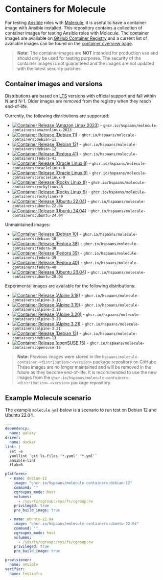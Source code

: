 # Containers for Molecule

For testing [Ansible][ansible] roles with [Molecule][molecule], it is useful to have a container image with Ansible installed. This repository contains a collection of container images for testing Ansible roles with Molecule. The container images are available on [GitHub Container Registry](https://ghcr.io) and a current list of available images can be found on the [container overview page](https://github.com/hspaans/molecule-containers/pkgs/container/molecule-containers/versions?filters%5Bversion_type%5D=tagged).

> **Note:** The container images are **NOT** intended for production use and should only be used for testing purposes. The security of the container images is not guaranteed and the images are not updated with the latest security patches.

## Container images and versions

Distributions are based on [LTS](https://en.wikipedia.org/wiki/Long-term_support) versions with official support and fall within N and N-1. Older images are removed from the registry when they reach end-of-life.

Currently, the following distributions are supported:
* [![Container Release (Amazon Linux 2023)](https://github.com/hspaans/molecule-containers/actions/workflows/container-release-amazonlinux-2023.yml/badge.svg)](https://github.com/hspaans/molecule-containers/actions/workflows/container-release-amazonlinux-2023.yml) - `ghcr.io/hspaans/molecule-containers:amazonlinux-2023`
* [![Container Release (Debian 11)](https://github.com/hspaans/molecule-containers/actions/workflows/container-release-debian-11.yml/badge.svg)](https://github.com/hspaans/molecule-containers/actions/workflows/container-release-debian-11.yml) - `ghcr.io/hspaans/molecule-containers:debian-11`
* [![Container Release (Debian 12)](https://github.com/hspaans/molecule-containers/actions/workflows/container-release-debian-12.yml/badge.svg)](https://github.com/hspaans/molecule-containers/actions/workflows/container-release-debian-12.yml) - `ghcr.io/hspaans/molecule-containers:debian-12`
* [![Container Release (Fedora 41)](https://github.com/hspaans/molecule-containers/actions/workflows/container-release-fedora-41.yml/badge.svg)](https://github.com/hspaans/molecule-containers/actions/workflows/container-release-fedora-41.yml) - `ghcr.io/hspaans/molecule-containers:fedora-41`
* [![Container Release (Oracle Linux 8)](https://github.com/hspaans/molecule-containers/actions/workflows/container-release-oraclelinux-8.yml/badge.svg)](https://github.com/hspaans/molecule-containers/actions/workflows/container-release-oraclelinux-8.yml) - `ghcr.io/hspaans/molecule-containers:oraclelinux-8`
* [![Container Release (Oracle Linux 9)](https://github.com/hspaans/molecule-containers/actions/workflows/container-release-oraclelinux-9.yml/badge.svg)](https://github.com/hspaans/molecule-containers/actions/workflows/container-release-oraclelinux-9.yml) - `ghcr.io/hspaans/molecule-containers:oraclelinux-9`
* [![Container Release (Rocky Linux 8)](https://github.com/hspaans/molecule-containers/actions/workflows/container-release-rockylinux-8.yml/badge.svg)](https://github.com/hspaans/molecule-containers/actions/workflows/container-release-rockylinux-8.yml) - `ghcr.io/hspaans/molecule-containers:rockylinux-8`
* [![Container Release (Rocky Linux 9)](https://github.com/hspaans/molecule-containers/actions/workflows/container-release-rockylinux-9.yml/badge.svg)](https://github.com/hspaans/molecule-containers/actions/workflows/container-release-rockylinux-9.yml) - `ghcr.io/hspaans/molecule-containers:rockylinux-9`
* [![Container Release (Ubuntu 22.04)](https://github.com/hspaans/molecule-containers/actions/workflows/container-release-ubuntu-2204.yml/badge.svg)](https://github.com/hspaans/molecule-containers/actions/workflows/container-release-ubuntu-2204.yml) - `ghcr.io/hspaans/molecule-containers:ubuntu-22.04`
* [![Container Release (Ubuntu 24.04)](https://github.com/hspaans/molecule-containers/actions/workflows/container-release-ubuntu-2404.yml/badge.svg)](https://github.com/hspaans/molecule-containers/actions/workflows/container-release-ubuntu-2404.yml) - `ghcr.io/hspaans/molecule-containers:ubuntu-24.04`

Unmaintained images:
* [![Container Release (Debian 10)](https://github.com/hspaans/molecule-containers/actions/workflows/container-release-debian-10.yml/badge.svg)](https://github.com/hspaans/molecule-containers/actions/workflows/container-release-debian-10.yml) - `ghcr.io/hspaans/molecule-containers:debian-10`
* [![Container Release (Fedora 38)](https://github.com/hspaans/molecule-containers/actions/workflows/container-release-fedora-38.yml/badge.svg)](https://github.com/hspaans/molecule-containers/actions/workflows/container-release-fedora-38.yml) - `ghcr.io/hspaans/molecule-containers:fedora-38`
* [![Container Release (Fedora 39)](https://github.com/hspaans/molecule-containers/actions/workflows/container-release-fedora-39.yml/badge.svg)](https://github.com/hspaans/molecule-containers/actions/workflows/container-release-fedora-39.yml) - `ghcr.io/hspaans/molecule-containers:fedora-39`
* [![Container Release (Fedora 40)](https://github.com/hspaans/molecule-containers/actions/workflows/container-release-fedora-40.yml/badge.svg)](https://github.com/hspaans/molecule-containers/actions/workflows/container-release-fedora-40.yml) - `ghcr.io/hspaans/molecule-containers:fedora-40`
* [![Container Release (Ubuntu 20.04)](https://github.com/hspaans/molecule-containers/actions/workflows/container-release-ubuntu-2004.yml/badge.svg)](https://github.com/hspaans/molecule-containers/actions/workflows/container-release-ubuntu-2004.yml) - `ghcr.io/hspaans/molecule-containers:ubuntu-20.04`

Experimental images are available for the following distributions:
* [![Container Release (Alpine 3.18)](https://github.com/hspaans/molecule-containers/actions/workflows/container-release-alpine-3.18.yml/badge.svg)](https://github.com/hspaans/molecule-containers/actions/workflows/container-release-alpine-3.18.yml) - `ghcr.io/hspaans/molecule-containers:alpine-3.18`
* [![Container Release (Alpine 3.19)](https://github.com/hspaans/molecule-containers/actions/workflows/container-release-alpine-3.19.yml/badge.svg)](https://github.com/hspaans/molecule-containers/actions/workflows/container-release-alpine-3.19.yml) - `ghcr.io/hspaans/molecule-containers:alpine-3.19`
* [![Container Release (Alpine 3.20)](https://github.com/hspaans/molecule-containers/actions/workflows/container-release-alpine-3.20.yml/badge.svg)](https://github.com/hspaans/molecule-containers/actions/workflows/container-release-alpine-3.20.yml) - `ghcr.io/hspaans/molecule-containers:alpine-3.20`
* [![Container Release (Alpine 3.21)](https://github.com/hspaans/molecule-containers/actions/workflows/container-release-alpine-3.21.yml/badge.svg)](https://github.com/hspaans/molecule-containers/actions/workflows/container-release-alpine-3.21.yml) - `ghcr.io/hspaans/molecule-containers:alpine-3.21`
* [![Container Release (Debian 13)](https://github.com/hspaans/molecule-containers/actions/workflows/container-release-debian-13.yml/badge.svg)](https://github.com/hspaans/molecule-containers/actions/workflows/container-release-debian-13.yml) - `ghcr.io/hspaans/molecule-containers:debian-13`
* [![Container Release (openSUSE 15)](https://github.com/hspaans/molecule-containers/actions/workflows/container-release-opensuse-15.yml/badge.svg)](https://github.com/hspaans/molecule-containers/actions/workflows/container-release-opensuse-15.yml) - `ghcr.io/hspaans/molecule-containers:opensuse-15`

> **Note:** Previous images were stored in the `hspaans/molecule-container-<distribution>:<version>` package repository on GitHube. These images are no longer maintained and will be removed in the future as they become end-of-life. It is recommended to use the new images from the `ghcr.io/hspaans/molecule-containers:<distribution>-<version>` package repository.

## Example Molecule scenario

The example `molecule.yml` below is a scenario to run test on Debian 12 and Ubuntu 22.04.

```yml
---
dependency:
  name: galaxy
driver:
  name: docker
lint: |
  set -e
  yamllint `git ls-files '*.yaml' '*.yml'`
  ansible-lint
  flake8

platforms:
  - name: debian-12
    image: "ghcr.io/hspaans/molecule-containers:debian-12"
    command: ""
    cgroupns_mode: host
    volumes:
      - /sys/fs/cgroup:/sys/fs/cgroup:rw
    privileged: true
    pre_build_image: true

  - name: ubuntu-22.04
    image: "ghcr.io/hspaans/molecule-containers:ubuntu-22.04"
    command: ""
    cgroupns_mode: host
    volumes:
      - /sys/fs/cgroup:/sys/fs/cgroup:rw
    privileged: true
    pre_build_image: true

provisioner:
  name: ansible
verifier:
  name: testinfra
```

[ansible]: https://github.com/ansible/ansible
[debian]: https://debian.org
[molecule]: https://github.com/ansible/molecule
